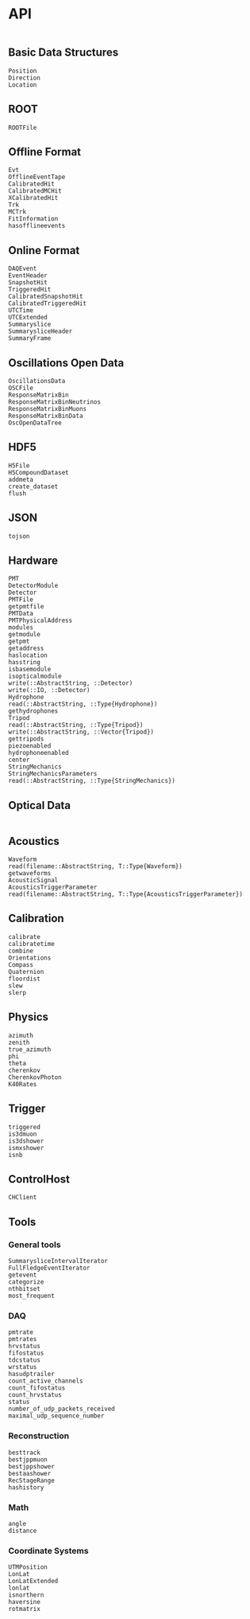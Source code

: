 # API


```@index
```

## Basic Data Structures

```@docs
Position
Direction
Location
```

## ROOT
```@docs
ROOTFile
```

## Offline Format
```@docs
Evt
OfflineEventTape
CalibratedHit
CalibratedMCHit
XCalibratedHit
Trk
MCTrk
FitInformation
hasofflineevents
```

## Online Format
```@docs
DAQEvent
EventHeader
SnapshotHit
TriggeredHit
CalibratedSnapshotHit
CalibratedTriggeredHit
UTCTime
UTCExtended
Summaryslice
SummarysliceHeader
SummaryFrame
```

## Oscillations Open Data
```@docs
OscillationsData
OSCFile
ResponseMatrixBin
ResponseMatrixBinNeutrinos
ResponseMatrixBinMuons
ResponseMatrixBinData
OscOpenDataTree
```

## HDF5
```@docs
H5File
H5CompoundDataset
addmeta
create_dataset
flush
```

## JSON
```@docs
tojson
```

## Hardware

```@docs
PMT
DetectorModule
Detector
PMTFile
getpmtfile
PMTData
PMTPhysicalAddress
modules
getmodule
getpmt
getaddress
haslocation
hasstring
isbasemodule
isopticalmodule
write(::AbstractString, ::Detector)
write(::IO, ::Detector)
Hydrophone
read(::AbstractString, ::Type{Hydrophone})
gethydrophones
Tripod
read(::AbstractString, ::Type{Tripod})
write(::AbstractString, ::Vector{Tripod})
gettripods
piezoenabled
hydrophoneenabled
center
StringMechanics
StringMechanicsParameters
read(::AbstractString, ::Type{StringMechanics})
```

## Optical Data
```@docs

```

## Acoustics

```@docs
Waveform
read(filename::AbstractString, T::Type{Waveform})
getwaveforms
AcousticSignal
AcousticsTriggerParameter
read(filename::AbstractString, T::Type{AcousticsTriggerParameter})
```

## Calibration
```@docs
calibrate
calibratetime
combine
Orientations
Compass
Quaternion
floordist
slew
slerp
```

## Physics
```@docs
azimuth
zenith
true_azimuth
phi
theta
cherenkov
CherenkovPhoton
K40Rates
```

## Trigger
```@docs
triggered
is3dmuon
is3dshower
ismxshower
isnb
```

## ControlHost
```@docs
CHClient
```

## Tools

### General tools
```@docs
SummarysliceIntervalIterator
FullFledgeEventIterator
getevent
categorize
nthbitset
most_frequent
```

### DAQ
```@docs
pmtrate
pmtrates
hrvstatus
fifostatus
tdcstatus
wrstatus
hasudptrailer
count_active_channels
count_fifostatus
count_hrvstatus
status
number_of_udp_packets_received
maximal_udp_sequence_number
```

### Reconstruction
```@docs
besttrack
bestjppmuon
bestjppshower
bestaashower
RecStageRange
hashistory
```

### Math
```@docs
angle
distance
```

### Coordinate Systems
```@docs
UTMPosition
LonLat
LonLatExtended
lonlat
isnorthern
haversine
rotmatrix
```

